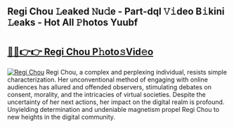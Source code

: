 ## Regi Chou 𝙻eaked 𝙽u𝚍e - Part-dqI 𝚅𝚒deo B𝚒kini 𝙻eaks - Hot All 𝙿hotos Yuubf

# <h2><a href="http://ld5qeh.urlbe.top/?page=Regi+Chou">🔗🔗👉👉 Regi Chou P𝚑oto𝚜Vid𝚎o</a></h2>

[![Regi Chou](https://i.imgur.com/eBuTRDB.gif)](http://ld5qeh.urlbe.top/?page=Regi+Chou)
Regi Chou, a complex and perplexing individual, resists simple characterization. Her unconventional method of engaging with online audiences has allured and offended observers, stimulating debates on consent, morality, and the intricacies of virtual societies. Despite the uncertainty of her next actions, her impact on the digital realm is profound. Unyielding determination and undeniable magnetism propel Regi Chou to new heights in the digital community.
